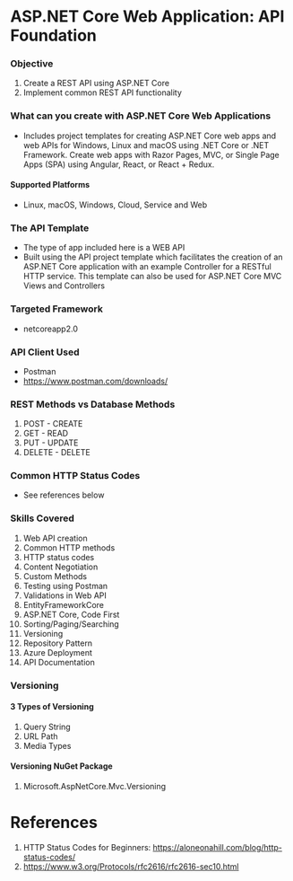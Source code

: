 # ASP.NET Core Web Application: API Foundation

### Objective
1. Create a REST API using ASP.NET Core
2. Implement common REST API functionality

### What can you create with ASP.NET Core Web Applications
- Includes project templates for creating ASP.NET Core web apps and web APIs for Windows, Linux and macOS using .NET Core or .NET Framework. Create web apps with Razor Pages, MVC, or Single Page Apps (SPA) using Angular, React, or React + Redux.

#### Supported Platforms
- Linux, macOS, Windows, Cloud, Service and Web

### The API Template
- The type of app included here is a WEB API
- Built using the API project template which facilitates the creation of an ASP.NET Core application with an example Controller for a RESTful HTTP service. This template can also be used for ASP.NET Core MVC Views and Controllers

### Targeted Framework
- netcoreapp2.0

### API Client Used
- Postman
- https://www.postman.com/downloads/

### REST Methods vs Database Methods
1. POST - CREATE
2. GET - READ
3. PUT - UPDATE
4. DELETE - DELETE

### Common HTTP Status Codes
- See references below

### Skills Covered
1. Web API creation
2. Common HTTP methods
3. HTTP status codes
4. Content Negotiation
5. Custom Methods
6. Testing using Postman
7. Validations in Web API
8. EntityFrameworkCore
9. ASP.NET Core, Code First
10. Sorting/Paging/Searching
11. Versioning
12. Repository Pattern
13. Azure Deployment
14. API Documentation

### Versioning

#### 3 Types of Versioning
1. Query String
2. URL Path
3. Media Types

#### Versioning NuGet Package
1. Microsoft.AspNetCore.Mvc.Versioning

# References
1. HTTP Status Codes for Beginners: https://aloneonahill.com/blog/http-status-codes/
2. https://www.w3.org/Protocols/rfc2616/rfc2616-sec10.html